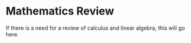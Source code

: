 # Mathematics Review

If there is a need for a review of calculus and linear algebra, this will go here.
